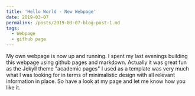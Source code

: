 ```yaml
---
title: 'Hello World - New Webpage'
date: 2019-03-07
permalink: /posts/2019-03-07-blog-post-1.md
tags:
  - Webpage
  - github page
---
```


My own webpage is now up and running. I spent my last evenings building this webpage using github pages and markdown. Actually it was great fun as the Jekyll theme "academic pages" I used as a template was very much what I was looking for in terms of minimalistic design with all relevant information in place. So have a look at my page and let me know how you like it. 

